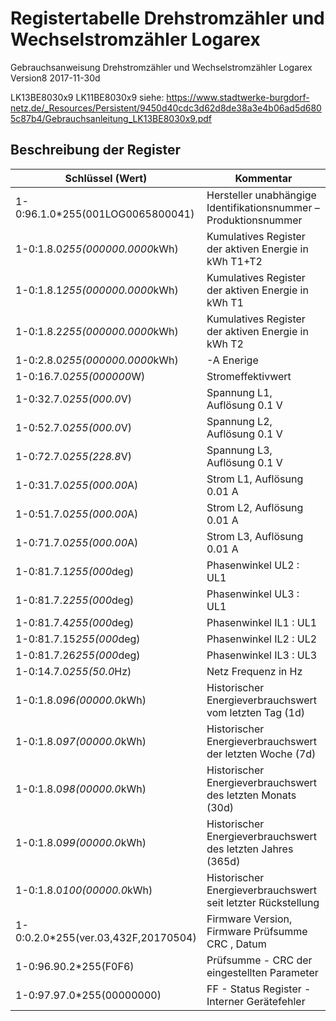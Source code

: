 # Registertabelle Drehstromzähler und Wechselstromzähler Logarex 


Gebrauchsanweisung Drehstromzähler und Wechselstromzähler Logarex 
Version8 2017-11-30d 

LK13BE8030x9 
LK11BE8030x9
siehe: https://www.stadtwerke-burgdorf-netz.de/_Resources/Persistent/9450d40cdc3d62d8de38a3e4b06ad5d6805c87b4/Gebrauchsanleitung_LK13BE8030x9.pdf

## Beschreibung der Register

| Schlüssel (Wert)                    | Kommentar |
| ----------------------------------- | ----------|
| 1-0:96.1.0*255(001LOG0065800041)    | Hersteller unabhängige Identifikationsnummer – Produktionsnummer
| 1-0:1.8.0*255(000000.0000*kWh)      | Kumulatives Register der aktiven Energie in kWh T1+T2
| 1-0:1.8.1*255(000000.0000*kWh)      | Kumulatives Register der aktiven Energie in kWh T1
| 1-0:1.8.2*255(000000.0000*kWh)      | Kumulatives Register der aktiven Energie in kWh T2
| 1-0:2.8.0*255(000000.0000*kWh)      | -A Enerige
| 1-0:16.7.0*255(000000*W)            | Stromeffektivwert
| 1-0:32.7.0*255(000.0*V)             | Spannung L1, Auflösung 0.1 V
| 1-0:52.7.0*255(000.0*V)             | Spannung L2, Auflösung 0.1 V 
| 1-0:72.7.0*255(228.8*V)             | Spannung L3, Auflösung 0.1 V
| 1-0:31.7.0*255(000.00*A)            | Strom L1, Auflösung 0.01 A 
| 1-0:51.7.0*255(000.00*A)            | Strom L2, Auflösung 0.01 A
| 1-0:71.7.0*255(000.00*A)            | Strom L3, Auflösung 0.01 A
| 1-0:81.7.1*255(000*deg)             | Phasenwinkel UL2 : UL1
| 1-0:81.7.2*255(000*deg)             | Phasenwinkel UL3 : UL1
| 1-0:81.7.4*255(000*deg)             | Phasenwinkel IL1 : UL1 
| 1-0:81.7.15*255(000*deg)            | Phasenwinkel IL2 : UL2
| 1-0:81.7.26*255(000*deg)            | Phasenwinkel IL3 : UL3
| 1-0:14.7.0*255(50.0*Hz)             | Netz Frequenz in Hz 
| 1-0:1.8.0*96(00000.0*kWh)           | Historischer Energieverbrauchswert vom letzten Tag (1d)
| 1-0:1.8.0*97(00000.0*kWh)           | Historischer Energieverbrauchswert der letzten Woche (7d)
| 1-0:1.8.0*98(00000.0*kWh)           | Historischer Energieverbrauchswert des letzten Monats (30d)
| 1-0:1.8.0*99(00000.0*kWh)           | Historischer Energieverbrauchswert des letzten Jahres (365d)
| 1-0:1.8.0*100(00000.0*kWh)          | Historischer Energieverbrauchswert seit letzter Rückstellung
| 1-0:0.2.0*255(ver.03,432F,20170504) | Firmware Version, Firmware Prüfsumme CRC , Datum
| 1-0:96.90.2*255(F0F6)               | Prüfsumme - CRC der eingestellten Parameter
| 1-0:97.97.0*255(00000000)           | FF - Status Register - Interner Gerätefehler 
